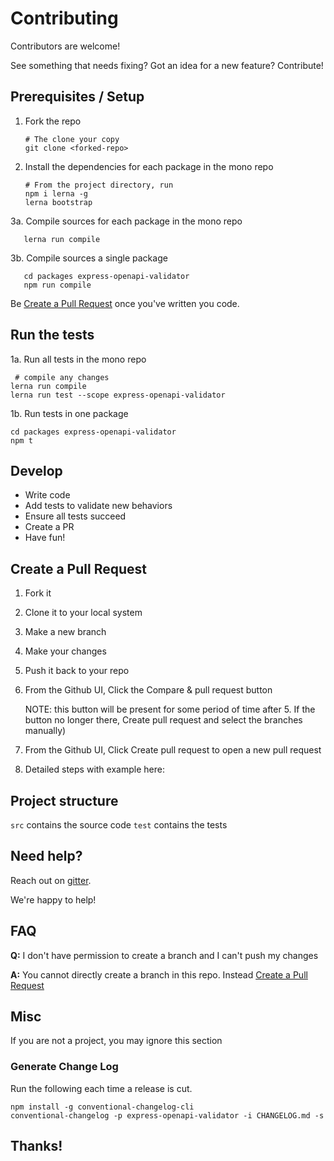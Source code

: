 # Contributing

Contributors are welcome!

See something that needs fixing? Got an idea for a new feature? Contribute!

## Prerequisites / Setup

1. Fork the repo

   ```shell
   # The clone your copy
   git clone <forked-repo>
   ```

2. Install the dependencies for each package in the mono repo

   ```shell
   # From the project directory, run
   npm i lerna -g
   lerna bootstrap
   ```
3a. Compile sources for each package in the mono repo

```shell
   lerna run compile
```

3b. Compile sources a single package

```shell
   cd packages express-openapi-validator
   npm run compile
```
   
Be [Create a Pull Request](#create-a-pull-request) once you've written you code.

## Run the tests

1a. Run all tests in the mono repo

   ```shell
    # compile any changes
   lerna run compile
   lerna run test --scope express-openapi-validator
   ```

1b. Run tests in one package

   ```shell
   cd packages express-openapi-validator
   npm t
   ```


## Develop

- Write code
- Add tests to validate new behaviors
- Ensure all tests succeed
- Create a PR
- Have fun!

## Create a Pull Request

1. Fork it
2. Clone it to your local system
3. Make a new branch
4. Make your changes
5. Push it back to your repo
6. From the Github UI, Click the Compare & pull request button 

   NOTE: this button will be present for some period of time after 5. If the button no longer there, Create pull request and select the branches manually)
6. From the Github UI, Click Create pull request to open a new pull request
7. Detailed steps with example here:

## Project structure

`src` contains the source code
`test` contains the tests

## Need help?

Reach out on [gitter](https://gitter.im/cdimascio-oss/community).

We're happy to help!

## FAQ
**Q:** I don't have permission to create a branch and I can't push my changes

**A:** You cannot directly create a branch in this repo. Instead [Create a Pull Request](#create-a-pull-request)


## Misc 
If you are not a project, you may ignore this section

### Generate Change Log

Run the following each time a release is cut.

```shell
npm install -g conventional-changelog-cli
conventional-changelog -p express-openapi-validator -i CHANGELOG.md -s
```

## Thanks!
